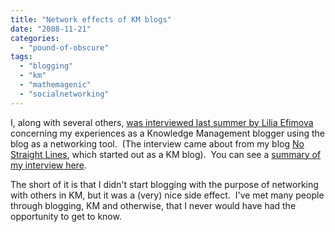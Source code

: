 ```yaml
---
title: "Network effects of KM blogs"
date: "2008-11-21"
categories: 
  - "pound-of-obscure"
tags: 
  - "blogging"
  - "km"
  - "mathemagenic"
  - "socialnetworking"
---
```


I, along with several others, [was interviewed last summer by Lilia Efimova](http://blog.mathemagenic.com/2008/11/20/blog-networking-study-interviews/) concerning my experiences as a Knowledge Management blogger using the blog as a networking tool.  (The interview came about from my blog [No Straight Lines](http://nsl.gbrettmiller.com), which started out as a KM blog).  You can see a [summary of my interview here](http://blog.mathemagenic.com/phd/networking-practices-of-km-bloggers/brett-miller/).

The short of it is that I didn't start blogging with the purpose of networking with others in KM, but it was a (very) nice side effect.  I've met many people through blogging, KM and otherwise, that I never would have had the opportunity to get to know.
